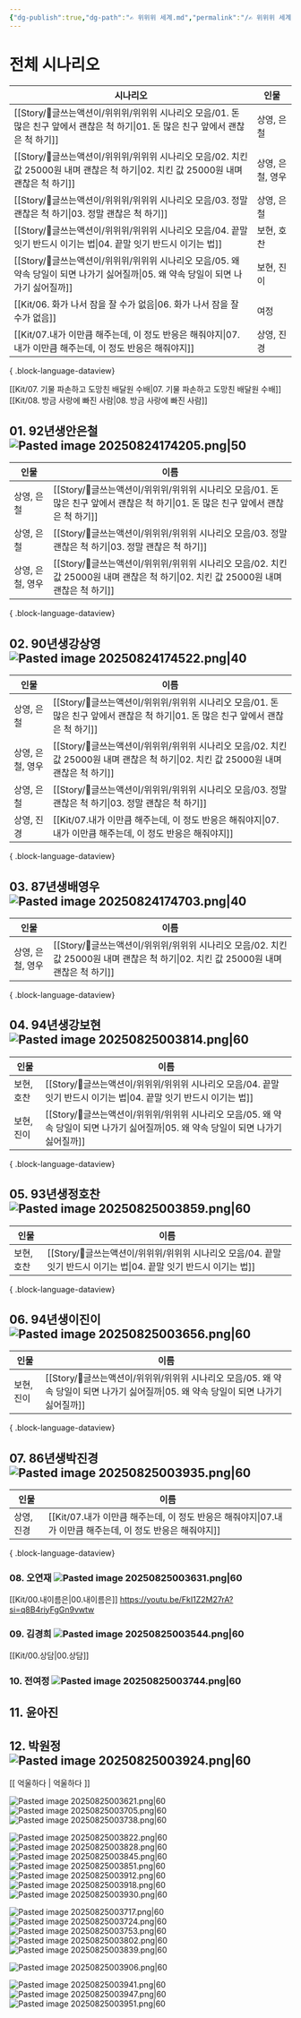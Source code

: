 ```yaml
---
{"dg-publish":true,"dg-path":"✍️ 위위위 세계.md","permalink":"/✍️ 위위위 세계/"}
---
```


# 전체 시나리오
| 시나리오                                                                                           | 인물         |
| ---------------------------------------------------------------------------------------------- | ---------- |
| [[Story/🚂글쓰는액션이/위위위/위위위 시나리오 모음/01. 돈 많은 친구 앞에서 괜찮은 척 하기\|01. 돈 많은 친구 앞에서 괜찮은 척 하기]]       | 상영, 은철     |
| [[Story/🚂글쓰는액션이/위위위/위위위 시나리오 모음/02. 치킨 값 25000원 내며 괜찮은 척 하기\|02. 치킨 값 25000원 내며 괜찮은 척 하기]] | 상영, 은철, 영우 |
| [[Story/🚂글쓰는액션이/위위위/위위위 시나리오 모음/03. 정말 괜찮은 척 하기\|03. 정말 괜찮은 척 하기]]                         | 상영, 은철     |
| [[Story/🚂글쓰는액션이/위위위/위위위 시나리오 모음/04. 끝말 잇기 반드시 이기는 법\|04. 끝말 잇기 반드시 이기는 법]]                 | 보현, 호찬     |
| [[Story/🚂글쓰는액션이/위위위/위위위 시나리오 모음/05. 왜 약속 당일이 되면 나가기 싫어질까\|05. 왜 약속 당일이 되면 나가기 싫어질까]]       | 보현, 진이     |
| [[Kit/06. 화가 나서 잠을 잘 수가 없음\|06. 화가 나서 잠을 잘 수가 없음]]                                          | 여정         |
| [[Kit/07.내가 이만큼 해주는데, 이 정도 반응은 해줘야지\|07.내가 이만큼 해주는데, 이 정도 반응은 해줘야지]]                        | 상영, 진경     |

{ .block-language-dataview}

[[Kit/07. 기물 파손하고 도망친 배달원 수배\|07. 기물 파손하고 도망친 배달원 수배]]
[[Kit/08. 방금 사랑에 빠진 사람\|08. 방금 사랑에 빠진 사람]]


## 01. 92년생안은철 ![Pasted image 20250824174205.png|50](/img/user/Kit/Attachments/Pasted%20image%2020250824174205.png)
| 인물         | 이름                                                                                             |
| ---------- | ---------------------------------------------------------------------------------------------- |
| 상영, 은철     | [[Story/🚂글쓰는액션이/위위위/위위위 시나리오 모음/01. 돈 많은 친구 앞에서 괜찮은 척 하기\|01. 돈 많은 친구 앞에서 괜찮은 척 하기]]       |
| 상영, 은철     | [[Story/🚂글쓰는액션이/위위위/위위위 시나리오 모음/03. 정말 괜찮은 척 하기\|03. 정말 괜찮은 척 하기]]                         |
| 상영, 은철, 영우 | [[Story/🚂글쓰는액션이/위위위/위위위 시나리오 모음/02. 치킨 값 25000원 내며 괜찮은 척 하기\|02. 치킨 값 25000원 내며 괜찮은 척 하기]] |

{ .block-language-dataview}
## 02. 90년생강상영 ![Pasted image 20250824174522.png|40](/img/user/Kit/Attachments/Pasted%20image%2020250824174522.png)
| 인물         | 이름                                                                                             |
| ---------- | ---------------------------------------------------------------------------------------------- |
| 상영, 은철     | [[Story/🚂글쓰는액션이/위위위/위위위 시나리오 모음/01. 돈 많은 친구 앞에서 괜찮은 척 하기\|01. 돈 많은 친구 앞에서 괜찮은 척 하기]]       |
| 상영, 은철, 영우 | [[Story/🚂글쓰는액션이/위위위/위위위 시나리오 모음/02. 치킨 값 25000원 내며 괜찮은 척 하기\|02. 치킨 값 25000원 내며 괜찮은 척 하기]] |
| 상영, 은철     | [[Story/🚂글쓰는액션이/위위위/위위위 시나리오 모음/03. 정말 괜찮은 척 하기\|03. 정말 괜찮은 척 하기]]                         |
| 상영, 진경     | [[Kit/07.내가 이만큼 해주는데, 이 정도 반응은 해줘야지\|07.내가 이만큼 해주는데, 이 정도 반응은 해줘야지]]                        |

{ .block-language-dataview}
## 03. 87년생배영우 ![Pasted image 20250824174703.png|40](/img/user/Kit/Attachments/Pasted%20image%2020250824174703.png)
| 인물         | 이름                                                                                             |
| ---------- | ---------------------------------------------------------------------------------------------- |
| 상영, 은철, 영우 | [[Story/🚂글쓰는액션이/위위위/위위위 시나리오 모음/02. 치킨 값 25000원 내며 괜찮은 척 하기\|02. 치킨 값 25000원 내며 괜찮은 척 하기]] |

{ .block-language-dataview}
## 04. 94년생강보현 ![Pasted image 20250825003814.png|60](/img/user/Kit/Attachments/Pasted%20image%2020250825003814.png)

| 인물     | 이름                                                                                       |
| ------ | ---------------------------------------------------------------------------------------- |
| 보현, 호찬 | [[Story/🚂글쓰는액션이/위위위/위위위 시나리오 모음/04. 끝말 잇기 반드시 이기는 법\|04. 끝말 잇기 반드시 이기는 법]]           |
| 보현, 진이 | [[Story/🚂글쓰는액션이/위위위/위위위 시나리오 모음/05. 왜 약속 당일이 되면 나가기 싫어질까\|05. 왜 약속 당일이 되면 나가기 싫어질까]] |

{ .block-language-dataview}
## 05. 93년생정호찬 ![Pasted image 20250825003859.png|60](/img/user/Kit/Attachments/Pasted%20image%2020250825003859.png)
| 인물     | 이름                                                                             |
| ------ | ------------------------------------------------------------------------------ |
| 보현, 호찬 | [[Story/🚂글쓰는액션이/위위위/위위위 시나리오 모음/04. 끝말 잇기 반드시 이기는 법\|04. 끝말 잇기 반드시 이기는 법]] |

{ .block-language-dataview}

## 06. 94년생이진이 ![Pasted image 20250825003656.png|60](/img/user/Kit/Attachments/Pasted%20image%2020250825003656.png)
| 인물     | 이름                                                                                       |
| ------ | ---------------------------------------------------------------------------------------- |
| 보현, 진이 | [[Story/🚂글쓰는액션이/위위위/위위위 시나리오 모음/05. 왜 약속 당일이 되면 나가기 싫어질까\|05. 왜 약속 당일이 되면 나가기 싫어질까]] |

{ .block-language-dataview}


## 07. 86년생박진경 ![Pasted image 20250825003935.png|60](/img/user/Kit/Attachments/Pasted%20image%2020250825003935.png) 
| 인물     | 이름                                                                      |
| ------ | ----------------------------------------------------------------------- |
| 상영, 진경 | [[Kit/07.내가 이만큼 해주는데, 이 정도 반응은 해줘야지\|07.내가 이만큼 해주는데, 이 정도 반응은 해줘야지]] |

{ .block-language-dataview}

### 08.  오연재 ![Pasted image 20250825003631.png|60](/img/user/Kit/Attachments/Pasted%20image%2020250825003631.png)
[[Kit/00.내이름은\|00.내이름은]]
https://youtu.be/FkI1Z2M27rA?si=q8B4riyFgGn9vwtw

### 09. 김경희 ![Pasted image 20250825003544.png|60](/img/user/Kit/Attachments/Pasted%20image%2020250825003544.png)
[[Kit/00.상담\|00.상담]]

### 10. 전여정 ![Pasted image 20250825003744.png|60](/img/user/Kit/Attachments/Pasted%20image%2020250825003744.png)


## 11. 윤아진


## 12. 박원정 ![Pasted image 20250825003924.png|60](/img/user/Kit/Attachments/Pasted%20image%2020250825003924.png)
[[ 억울하다 \| 억울하다 ]]






![Pasted image 20250825003621.png|60](/img/user/Kit/Attachments/Pasted%20image%2020250825003621.png)
![Pasted image 20250825003705.png|60](/img/user/Kit/Attachments/Pasted%20image%2020250825003705.png)
![Pasted image 20250825003738.png|60](/img/user/Kit/Attachments/Pasted%20image%2020250825003738.png)

![Pasted image 20250825003822.png|60](/img/user/Kit/Attachments/Pasted%20image%2020250825003822.png)
![Pasted image 20250825003828.png|60](/img/user/Kit/Attachments/Pasted%20image%2020250825003828.png)
![Pasted image 20250825003845.png|60](/img/user/Kit/Attachments/Pasted%20image%2020250825003845.png)
![Pasted image 20250825003851.png|60](/img/user/Kit/Attachments/Pasted%20image%2020250825003851.png)
![Pasted image 20250825003912.png|60](/img/user/Kit/Attachments/Pasted%20image%2020250825003912.png)
![Pasted image 20250825003918.png|60](/img/user/Kit/Attachments/Pasted%20image%2020250825003918.png)
![Pasted image 20250825003930.png|60](/img/user/Kit/Attachments/Pasted%20image%2020250825003930.png)

![Pasted image 20250825003717.png|60](/img/user/Kit/Attachments/Pasted%20image%2020250825003717.png)
![Pasted image 20250825003724.png|60](/img/user/Kit/Attachments/Pasted%20image%2020250825003724.png)
![Pasted image 20250825003753.png|60](/img/user/Kit/Attachments/Pasted%20image%2020250825003753.png)
![Pasted image 20250825003802.png|60](/img/user/Kit/Attachments/Pasted%20image%2020250825003802.png)
![Pasted image 20250825003839.png|60](/img/user/Kit/Attachments/Pasted%20image%2020250825003839.png)

![Pasted image 20250825003906.png|60](/img/user/Kit/Attachments/Pasted%20image%2020250825003906.png)

![Pasted image 20250825003941.png|60](/img/user/Kit/Attachments/Pasted%20image%2020250825003941.png)
![Pasted image 20250825003947.png|60](/img/user/Kit/Attachments/Pasted%20image%2020250825003947.png)
![Pasted image 20250825003951.png|60](/img/user/Kit/Attachments/Pasted%20image%2020250825003951.png)
